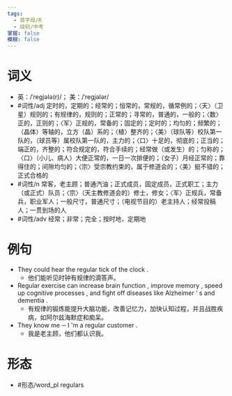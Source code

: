 ```yaml
---
tags:
  - 首字母/R
  - 级别/中考
掌握: false
模糊: false
---
```

# 词义
- 英：/ˈreɡjələ(r)/； 美：/ˈreɡjələr/
- #词性/adj  定时的，定期的；经常的；恒常的，常规的，循常例的；〈天〉（卫星）规则的；有规律的，规则的；正常的；寻常的，普通的，一般的；〈数〉正的，正则的；〈军〉正规的，常备的；固定的；定时的；均匀的；频繁的；（晶体）等轴的，立方（晶）系的；〈植〉整齐的；〈美〉（球队等）校队第一队的，（球员等）属校队第一队的，主力的；〈口〉十足的，彻底的；正当的；端正的，齐整的；符合规定的，符合手续的；经常做（或发生）的；匀称的；〈口〉（小儿、病人）大便正常的，一日一次排便的；（女子）月经正常的；靠得住的；间隙均匀的；〈宗〉受宗教约束的，属于修道会的；〈美〉挺不错的；正式合格的
- #词性/n  常客，老主顾；普通汽油；正式成员，固定成员，正式职工；主力（或正式）队员；〈宗〉（天主教修道会的）修士，修女；〈军〉正规兵，常备兵，职业军人；一般尺寸，普通尺寸；（电视节目的）老主持人；经常投稿人；一贯到场的人
- #词性/adv  经常；非常；完全；按时地，定期地
# 例句
- They could hear the regular tick of the clock .
	- 他们能听见时钟有规律的滴答声。
- Regular exercise can increase brain function , improve memory , speed up cognitive processes , and fight off diseases like Alzheimer ’ s and dementia .
	- 有规律的锻炼能提升大脑功能，改善记忆力，加快认知过程，并且战胜疾病，如阿尔兹海默症和痴呆。
- They know me ─ I 'm a regular customer .
	- 我是老主顾，他们都认识我。
# 形态
- #形态/word_pl regulars
